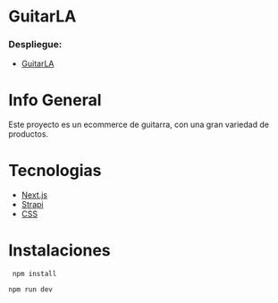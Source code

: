 # GuitarLA

### Despliegue:

- [GuitarLA](https://guitarla-nextjs-five.vercel.app/)

# Info General

Este proyecto es un ecommerce de guitarra, con una gran variedad de productos.

# Tecnologias

- [Next.js](https://nextjs.org/)
- [Strapi](https://strapi.io/)
- [CSS](https://css-tricks.com/)

# Instalaciones

```
 npm install
```

```
npm run dev
```
